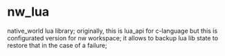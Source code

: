 # nw_lua
native_world lua library;
originally, this is lua_api for c-language but this is configurated version for nw workspace;
it allows to backup lua lib state to restore that in the case of a failure;
